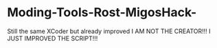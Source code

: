 # Moding-Tools-Rost-MigosHack-
Still the same XCoder but already improved  I AM NOT THE CREATOR!!! I JUST IMPROVED THE SCRIPT!!!
